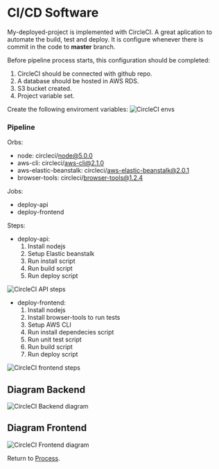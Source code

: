 # CI/CD Software
My-deployed-project is implemented with CircleCI. A great aplication to automate the build, test and deploy. It is configure whenever there is commit in the code to **master** branch.

Before pipeline process starts, this configuration should be completed:
1. CircleCI should be connected with github repo.
2. A database should be hosted in AWS RDS.
3. S3 bucket created.
4. Project variable set.

Create the following enviroment variables:
![CircleCI envs](./images/ci-envs.PNG)

### Pipeline
Orbs:
* node: circleci/node@5.0.0
* aws-cli: circleci/aws-cli@2.1.0
* aws-elastic-beanstalk: circleci/aws-elastic-beanstalk@2.0.1
* browser-tools: circleci/browser-tools@1.2.4

Jobs:

* deploy-api
* deploy-frontend

Steps:
* deploy-api:
  1. Install nodejs
  2. Setup Elastic beanstalk
  3. Run install script
  4. Run build script
  5. Run deploy script

![CircleCI API steps](./images/ci-backend.PNG)

* deploy-frontend:
  1. Install nodejs
  2. Install browser-tools to run tests
  3. Setup AWS CLI
  4. Run install dependecies script
  5. Run unit test script
  6. Run build script
  7. Run deploy script

![CircleCI frontend steps](./images/ci-frontend.PNG)

## Diagram Backend

![CircleCI Backend diagram](./images/circleci.drawio-backend.png)

## Diagram Frontend

![CircleCI Frontend diagram](./images/circleci.drawio-frontend.png)

Return to [Process](Process.md).